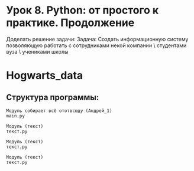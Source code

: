 
# Урок 8. Python: от простого к практике. Продолжение

Доделать решение задачи: Задача: Создать информационную систему позволяющую работать с сотрудниками некой компании \ студентами вуза \ учениками школы

# Hogwarts_data
## Структура программы:
~~~
Модуль собирает всё ототвсюду (Андрей_1)
main.py

Модуль (текст)
текст.py

Модуль (текст)
текст.py

Модуль (текст)
текст.py
~~~